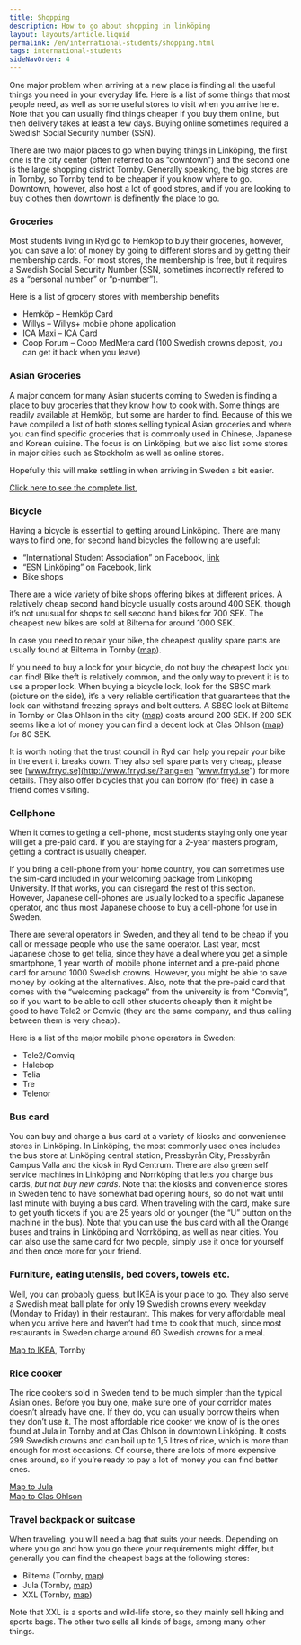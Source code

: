 ```yaml
---
title: Shopping
description: How to go about shopping in linköping
layout: layouts/article.liquid
permalink: /en/international-students/shopping.html
tags: international-students
sideNavOrder: 4
---
```


One major problem when arriving at a new place is finding all the useful things you need in your everyday life. Here is a list of some things that most people need, as well as some useful stores to visit when you arrive here. Note that you can usually find things cheaper if you buy them online, but then delivery takes at least a few days. Buying online sometimes required a Swedish Social Security number (SSN).

There are two major places to go when buying things in Linköping, the first one is the city center (often referred to as “downtown”) and the second one is the large shopping district Tornby. Generally speaking, the big stores are in Tornby, so Tornby tend to be cheaper if you know where to go. Downtown, however, also host a lot of good stores, and if you are looking to buy clothes then downtown is definently the place to go.

### Groceries

Most students living in Ryd go to Hemköp to buy their groceries, however, you can save a lot of money by going to different stores and by getting their membership cards. For most stores, the membership is free, but it requires a Swedish Social Security Number (SSN, sometimes incorrectly refered to as a “personal number” or “p-number”).

Here is a list of grocery stores with membership benefits

*   Hemköp – Hemköp Card
*   Willys – Willys+ mobile phone application
*   ICA Maxi – ICA Card
*   Coop Forum – Coop MedMera card (100 Swedish crowns deposit, you can get it back when you leave)

### Asian Groceries

A major concern for many Asian students coming to Sweden is finding a place to buy groceries that they know how to cook with. Some things are readily available at Hemköp, but some are harder to find. Because of this we have compiled a list of both stores selling typical Asian groceries and where you can find specific groceries that is commonly used in Chinese, Japanese and Korean cuisine. The focus is on Linköping, but we also list some stores in major cities such as Stockholm as well as online stores.

Hopefully this will make settling in when arriving in Sweden a bit easier.

[Click here to see the complete list.](https://docs.google.com/spreadsheet/pub?key=0Ag7J_cQQC3TzdEp3T2h5MjNoSjdxMVZPOGxDNF9OMkE&output=html)

### Bicycle

Having a bicycle is essential to getting around Linköping. There are many ways to find one, for second hand bicycles the following are useful:

*   “International Student Association” on Facebook, [link](https://www.facebook.com/ISA.Linkoping/)
*   “ESN Linköping” on Facebook, [link](http://www.facebook.com/groups/esnlinkoping/ "ESN Linköping on Facebook")
*   Bike shops

There are a wide variety of bike shops offering bikes at different prices. A relatively cheap second hand bicycle usually costs around 400 SEK, though it’s not unusual for shops to sell second hand bikes for 700 SEK. The cheapest new bikes are sold at Biltema for around 1000 SEK.

In case you need to repair your bike, the cheapest quality spare parts are usually found at Biltema in Tornby ([map](https://maps.google.com/maps?q=Biltema+Link%C3%B6ping+AB,+Link%C3%B6ping,+Sweden&hl=ja&ie=UTF8&ll=58.444499,15.589943&spn=0.083187,0.336113&sll=38.341656,-95.712891&sspn=31.739072,86.044922&oq=biltema&t=h&hq=Biltema+Link%C3%B6ping+AB,&hnear=%E3%82%B9%E3%82%A6%E3%82%A7%E3%83%BC%E3%83%87%E3%83%B3+%E3%83%AA%E3%83%B3%E3%83%92%E3%82%A7%E3%83%BC%E3%83%93%E3%83%B3%E3%82%B0&z=12&iwloc=A "map")).

If you need to buy a lock for your bicycle, do not buy the cheapest lock you can find! Bike theft is relatively common, and the only way to prevent it is to use a proper lock. When buying a bicycle lock, look for the SBSC mark (picture on the side), it’s a very reliable certification that guarantees that the lock can withstand freezing sprays and bolt cutters. A SBSC lock at Biltema in Tornby or Clas Ohlson in the city ([map](http://goo.gl/maps/y5y2b "map")) costs around 200 SEK. If 200 SEK seems like a lot of money you can find a decent lock at Clas Ohlson ([map](http://goo.gl/maps/y5y2b "map")) for 80 SEK.

It is worth noting that the trust council in Ryd can help you repair your bike in the event it breaks down. They also sell spare parts very cheap, please see [www.frryd.se](http://www.frryd.se/?lang=en "www.frryd.se") for more details. They also offer bicycles that you can borrow (for free) in case a friend comes visiting.

### Cellphone

When it comes to geting a cell-phone, most students staying only one year will get a pre-paid card. If you are staying for a 2-year masters program, getting a contract is usually cheaper.

If you bring a cell-phone from your home country, you can sometimes use the sim-card included in your welcoming package from Linköping University. If that works, you can disregard the rest of this section. However, Japanese cell-phones are usually locked to a specific Japanese operator, and thus most Japanese choose to buy a cell-phone for use in Sweden.

There are several operators in Sweden, and they all tend to be cheap if you call or message people who use the same operator. Last year, most Japanese chose to get telia, since they have a deal where you get a simple smartphone, 1 year worth of mobile phone internet and a pre-paid phone card for around 1000 Swedish crowns. However, you might be able to save money by looking at the alternatives. Also, note that the pre-paid card that comes with the “welcoming package” from the university is from “Comviq”, so if you want to be able to call other students cheaply then it might be good to have Tele2 or Comviq (they are the same company, and thus calling between them is very cheap).

Here is a list of the major mobile phone operators in Sweden:

*   Tele2/Comviq
*   Halebop
*   Telia
*   Tre
*   Telenor

### Bus card

You can buy and charge a bus card at a variety of kiosks and convenience stores in Linköping. In Linköping, the most commonly used ones includes the bus store at Linköping central station, Pressbyrån City, Pressbyrån Campus Valla and the kiosk in Ryd Centrum. There are also green self service machines in Linköping and Norrköping that lets you charge bus cards, _but not buy new cards_. Note that the kiosks and convenience stores in Sweden tend to have somewhat bad opening hours, so do not wait until last minute with buying a bus card. When traveling with the card, make sure to get youth tickets if you are 25 years old or younger (the “U” button on the machine in the bus). Note that you can use the bus card with all the Orange buses and trains in Linköping and Norrköping, as well as near cities. You can also use the same card for two people, simply use it once for yourself and then once more for your friend.

### Furniture, eating utensils, bed covers, towels etc.

Well, you can probably guess, but IKEA is your place to go. They also serve a Swedish meat ball plate for only 19 Swedish crowns every weekday (Monday to Friday) in their restaurant. This makes for very affordable meal when you arrive here and haven’t had time to cook that much, since most restaurants in Sweden charge around 60 Swedish crowns for a meal.

[Map to IKEA](https://maps.google.com/maps?q=IKEA+Link%C3%B6ping,+Link%C3%B6ping,+Sverige&hl=ja&ie=UTF8&sll=38.341656,-95.712891&sspn=31.739072,86.044922&oq=IKEA+link%C3%B6&t=h&hq=IKEA&hnear=%E3%82%B9%E3%82%A6%E3%82%A7%E3%83%BC%E3%83%87%E3%83%B3+%E3%83%AA%E3%83%B3%E3%83%92%E3%82%A7%E3%83%BC%E3%83%93%E3%83%B3%E3%82%B0&z=13), Tornby

### Rice cooker

The rice cookers sold in Sweden tend to be much simpler than the typical Asian ones. Before you buy one, make sure one of your corridor mates doesn’t already have one. If they do, you can usually borrow theirs when they don’t use it. The most affordable rice cooker we know of is the ones found at Jula in Tornby and at Clas Ohlson in downtown Linköping. It costs 299 Swedish crowns and can boil up to 1,5 litres of rice, which is more than enough for most occasions. Of course, there are lots of more expensive ones around, so if you’re ready to pay a lot of money you can find better ones.

[Map to Jula](https://maps.google.com/maps?q=Jula+Varuhus,+Svedengatan+11,+Link%C3%B6ping,+Sweden&hl=ja&ie=UTF8&sll=38.410558,-95.712891&sspn=34.634589,86.044922&oq=jula+varuhus&t=h&hq=Jula+Varuhus,+Svedengatan+11,&hnear=%E3%82%B9%E3%82%A6%E3%82%A7%E3%83%BC%E3%83%87%E3%83%B3+%E3%83%AA%E3%83%B3%E3%83%92%E3%82%A7%E3%83%BC%E3%83%93%E3%83%B3%E3%82%B0&z=12)  
[Map to Clas Ohlson](http://goo.gl/maps/y5y2b)

### Travel backpack or suitcase

When traveling, you will need a bag that suits your needs. Depending on where you go and how you go there your requirements might differ, but generally you can find the cheapest bags at the following stores:

*   Biltema (Tornby, [map](https://maps.google.com/maps?q=Biltema+Link%C3%B6ping+AB,+Link%C3%B6ping,+Sweden&hl=ja&ie=UTF8&ll=58.444499,15.589943&spn=0.083187,0.336113&sll=38.341656,-95.712891&sspn=31.739072,86.044922&oq=biltema&t=h&hq=Biltema+Link%C3%B6ping+AB,&hnear=%E3%82%B9%E3%82%A6%E3%82%A7%E3%83%BC%E3%83%87%E3%83%B3+%E3%83%AA%E3%83%B3%E3%83%92%E3%82%A7%E3%83%BC%E3%83%93%E3%83%B3%E3%82%B0&z=12&iwloc=A))
*   Jula (Tornby, [map](https://maps.google.com/maps?q=Jula+Varuhus,+Svedengatan+11,+Link%C3%B6ping,+Sweden&hl=ja&ie=UTF8&sll=38.410558,-95.712891&sspn=34.634589,86.044922&oq=jula+varuhus&t=h&hq=Jula+Varuhus,+Svedengatan+11,&hnear=%E3%82%B9%E3%82%A6%E3%82%A7%E3%83%BC%E3%83%87%E3%83%B3+%E3%83%AA%E3%83%B3%E3%83%92%E3%82%A7%E3%83%BC%E3%83%93%E3%83%B3%E3%82%B0&z=12))
*   XXL (Tornby, [map](https://maps.google.com/maps?q=58.433655,15.603942&num=1&t=h&z=17))

Note that XXL is a sports and wild-life store, so they mainly sell hiking and sports bags. The other two sells all kinds of bags, among many other things.